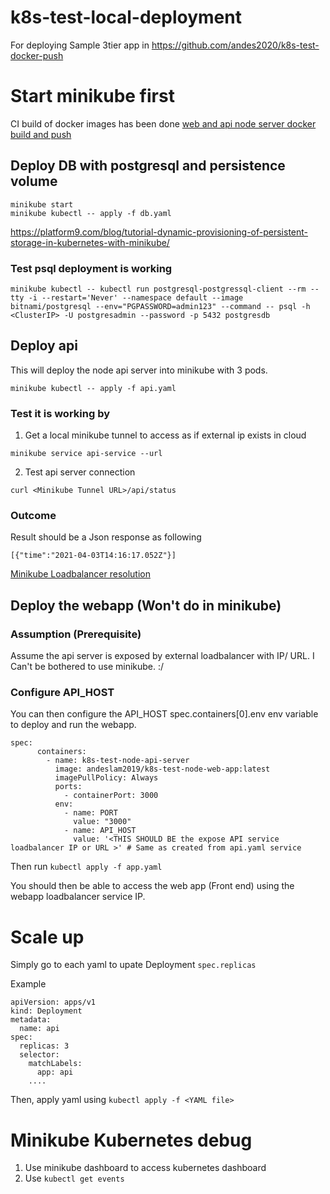 # k8s-test-local-deployment
For deploying Sample 3tier app in https://github.com/andes2020/k8s-test-docker-push

Start minikube first
=======
CI build of docker images has been done 
[web and api node server docker build and push](https://github.com/andes2020/k8s-test-docker-push/actions)

## Deploy DB with postgresql and persistence volume
```
minikube start
minikube kubectl -- apply -f db.yaml
```
https://platform9.com/blog/tutorial-dynamic-provisioning-of-persistent-storage-in-kubernetes-with-minikube/

### Test psql deployment is working
```
minikube kubectl -- kubectl run postgresql-postgressql-client --rm --tty -i --restart='Never' --namespace default --image bitnami/postgresql --env="PGPASSWORD=admin123" --command -- psql -h <ClusterIP> -U postgresadmin --password -p 5432 postgresdb
```

## Deploy api
This will deploy the node api server into minikube with 3 pods.

```
minikube kubectl -- apply -f api.yaml
```

### Test it is working by 
1. Get a local minikube tunnel to access as if external ip exists in cloud
```
minikube service api-service --url 
```

2. Test api server connection
```
curl <Minikube Tunnel URL>/api/status
```

### Outcome
Result should be a Json response as following
```
[{"time":"2021-04-03T14:16:17.052Z"}]
```

[Minikube Loadbalancer resolution](https://stackoverflow.com/questions/44110876/kubernetes-service-external-ip-pending)


## Deploy the webapp (Won't do in minikube)

### Assumption (Prerequisite)
Assume the api server is exposed by external loadbalancer with IP/ URL. I Can't be bothered to use minikube. :/

### Configure API_HOST
You can then configure the API_HOST spec.containers[0].env env variable to deploy and run the webapp.
```
spec:
      containers:
        - name: k8s-test-node-api-server
          image: andeslam2019/k8s-test-node-web-app:latest
          imagePullPolicy: Always
          ports:
            - containerPort: 3000
          env:
            - name: PORT
              value: "3000"
            - name: API_HOST
              value: '<THIS SHOULD BE the expose API service loadbalancer IP or URL >' # Same as created from api.yaml service
```

Then run ```kubectl apply -f app.yaml```

You should then be able to access the web app (Front end) using the webapp loadbalancer service IP.

# Scale up
Simply go to each yaml to upate Deployment ```spec.replicas```

Example
```
apiVersion: apps/v1
kind: Deployment
metadata:
  name: api
spec:
  replicas: 3
  selector:
    matchLabels:
      app: api
    ....
```

Then, apply yaml using ```kubectl apply -f <YAML file>```

# Minikube Kubernetes debug
1. Use minikube dashboard to access kubernetes dashboard
2. Use ```kubectl get events```

